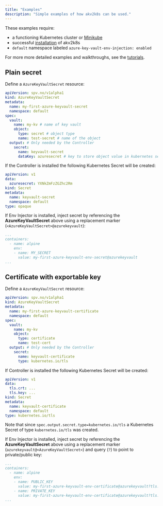 ```yaml
---
title: "Examples"
description: "Simple examples of how akv2k8s can be used."
---
```


These examples require:

* a functioning Kubernetes cluster or [Minikube](https://kubernetes.io/docs/setup/learning-environment/minikube/)
* successful [installation](installation/) of akv2k8s
* `default` namespace labeled `azure-key-vault-env-injection: enabled`

For more more detailed examples and walkthroughs, see the [tutorials](tutorials/introduction).

## Plain secret

Define a `AzureKeyVaultSecret` resource:

```yaml 
apiVersion: spv.no/v1alpha1
kind: AzureKeyVaultSecret
metadata:
  name: my-first-azure-keyvault-secret
  namespace: default
spec:
  vault:
    name: my-kv # name of key vault
    object:
      type: secret # object type
      name: test-secret # name of the object
  output: # Only needed by the Controller
    secret:
      name: keyvault-secret
      dataKey: azuresecret # key to store object value in kubernetes secret
```

If the Controller is installed the following Kubernetes Secret will be created:

```yaml
apiVersion: v1
data:
  azuresecret: YXNkZmFzZGZhc2Rm
kind: Secret
metadata:
  name: keyvault-secret
  namespace: default
type: opaque
```

If Env Injector is installed, inject secret by referencing the **AzureKeyVaultSecret** above using a replacement marker (`<AzureKeyVaultSecret>@azurekeyvault`):

```yaml
...
containers:
  - name: alpine
    env:
    - name: MY_SECRET
      value: my-first-azure-keyvault-env-secret@azurekeyvault
...
```

## Certificate with exportable key

Define a `AzureKeyVaultSecret` resource:

```yaml
apiVersion: spv.no/v1alpha1
kind: AzureKeyVaultSecret
metadata:
  name: my-first-azure-keyvault-certificate
  namespace: default
spec:
  vault:
    name: my-kv
    object:
      type: certificate
      name: test-cert
  output: # Only needed by the Controller
    secret:
      name: keyvault-certificate
      type: kubernetes.io/tls
```

If Controller is installed the following Kubernetes Secret will be created:

```yaml
apiVersion: v1
data:
  tls.crt: ...
  tls.key: ...
kind: Secret
metadata:
  name: keyvault-certificate
  namespace: default
type: kubernetes.io/tls
```

Note that since `spec.output.secret.type=kubernetes.io/tls` a Kubernetes Secret of type `kubernetes.io/tls` was created.

If Env Injector is installed, inject secret by referencing the **AzureKeyVaultSecret** above using a replacement marker (`azurekeyvault@<AzureKeyVaultSecret>`) and query (`?`) to point to private/public key:

```yaml
...
containers:
  - name: alpine
    env:
    - name: PUBLIC_KEY
      value: my-first-azure-keyvault-env-certificate@azurekeyvault?tls.crt
    - name: PRIVATE_KEY
      value: my-first-azure-keyvault-env-certificate@azurekeyvault?tls.key
...
```
